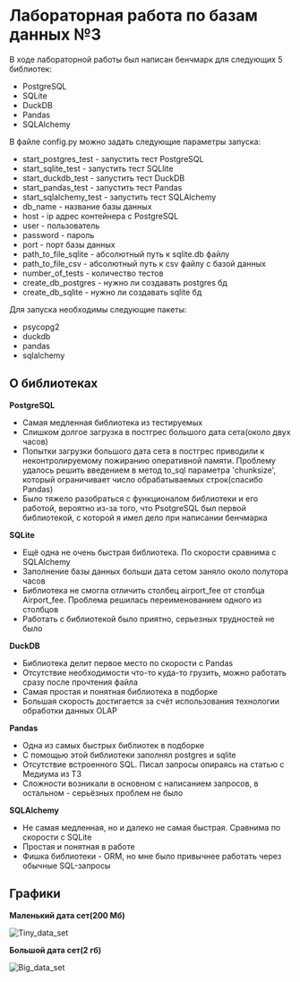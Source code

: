 # Лабораторная работа по базам данных №3
В ходе лабораторной работы был написан бенчмарк для следующих 5 библиотек:
- PostgreSQL
- SQLite
- DuckDB
- Pandas
- SQLAlchemy

В файле config.py можно задать следующие параметры запуска:
- start_postgres_test - запустить тест PostgreSQL
- start_sqlite_test - запустить тест SQLlite
- start_duckdb_test - запустить тест DuckDB
- start_pandas_test - запустить тест Pandas
- start_sqlalchemy_test - запустить тест SQLAlchemy
- db_name - название базы данных
- host - ip адрес контейнера с PostgreSQL
- user - пользователь
- password - пароль
- port - порт базы данных
- path_to_file_sqlite - абсолютный путь к sqlite.db файлу
- path_to_file_csv - абсолютный путь к csv файлу с базой данных
- number_of_tests - количество тестов
- create_db_postgres - нужно ли создавать postgres бд
- create_db_sqlite - нужно ли создавать sqlite бд

Для запуска необходимы следующие пакеты:
- psycopg2
- duckdb
- pandas
- sqlalchemy

## О библиотеках

**PostgreSQL**
- Самая медленная библиотека из тестируемых
- Слишком долгое загрузка в постгрес большого дата сета(около двух часов)
- Попытки загрузки большого дата сета в постгрес приводили к неконтролируемому пожиранию оперативной памяти. Проблему удалось решить введением в метод to_sql параметра 'chunksize', который ограничивает число обрабатываемых строк(спасибо Pandas)
- Было тяжело разобраться с функционалом библиотеки и его работой, вероятно из-за того, что PsotgreSQL был первой библиотекой, с которой я имел дело при написании бенчмарка

**SQLite**
- Ещё одна не очень быстрая библиотека. По скорости сравнима с SQLAlchemy
- Заполнение базы данных больши дата сетом заняло около полутора часов
- Библиотека не смогла отличить столбец airport_fee от столбца Airport_fee. Проблема решилась переименованием одного из столбцов
- Работать с библиотекой было приятно, серьезных трудностей не было

**DuckDB**
- Библиотека делит первое место по скорости с Pandas
- Отсутствие необходимости что-то куда-то грузить, можно работать сразу после прочтения файла
- Самая простая и понятная библиотека в подборке
- Большая скорость достигается за счёт использования технологии обработки данных OLAP

**Pandas**
- Одна из самых быстрых библиотек в подборке
- С помощью этой библиотеки заполнял postgres и sqlite
- Отсутствие встроенного SQL. Писал запросы опираясь на статью с Медиума из ТЗ
- Сложности возникали в основном с написанием запросов, в остальном -  серьёзных проблем не было

**SQLAlchemy**
- Не самая медленная, но и далеко не самая быстрая. Сравнима по скорости с SQLite
- Простая и понятная в работе
- Фишка библиотеки - ORM, но мне было привычнее работать через обычные SQL-запросы

## Графики
**Маленький дата сет(200 Мб)**

![Tiny_data_set](https://github.com/Nkulbaka1/Bd_lab_3/assets/129120650/b2b296f7-1ccd-4637-9808-1fb4ff82258b)


**Большой дата сет(2 гб)**

![Big_data_set](https://github.com/Nkulbaka1/Bd_lab_3/assets/129120650/f4683593-46dc-494d-9326-2ebe7a937c3a)
